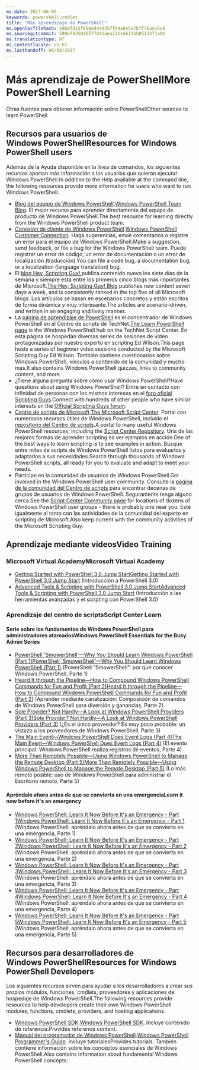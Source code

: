 ```yaml
---
ms.date: 2017-06-05
keywords: powershell,cmdlet
title: "Más aprendizaje de PowerShell"
ms.openlocfilehash: 50b8fd15f050ed49935ffb4a8e5a7bff76ae15e8
ms.sourcegitcommit: 598b7835046577841aea2211d613bb8513271a8b
ms.translationtype: HT
ms.contentlocale: es-ES
ms.lasthandoff: 06/08/2017
---
```

#  <a name="more-powershell-learning"></a><span data-ttu-id="06655-103">Más aprendizaje de PowerShell</span><span class="sxs-lookup"><span data-stu-id="06655-103">More PowerShell Learning</span></span>

<span data-ttu-id="06655-104">Otras fuentes para obtener información sobre PowerShell</span><span class="sxs-lookup"><span data-stu-id="06655-104">Other sources to learn PowerShell</span></span>  

## <a name="resources-for-windows-powershell-users"></a><span data-ttu-id="06655-105">Recursos para usuarios de Windows PowerShell</span><span class="sxs-lookup"><span data-stu-id="06655-105">Resources for Windows PowerShell users</span></span>

<span data-ttu-id="06655-106">Además de la Ayuda disponible en la línea de comandos, los siguientes recursos aportan más información a los usuarios que quieran ejecutar Windows PowerShell.</span><span class="sxs-lookup"><span data-stu-id="06655-106">In addition to the Help available at the command line, the following resources provide more information for users who want to run Windows PowerShell.</span></span>

-   <span data-ttu-id="06655-107">[Blog del equipo de Windows PowerShell](http://blogs.msdn.com/b/powershell/).</span><span class="sxs-lookup"><span data-stu-id="06655-107">[Windows PowerShell Team Blog](http://blogs.msdn.com/b/powershell/).</span></span> <span data-ttu-id="06655-108">El mejor recurso para aprender directamente del equipo de producto de Windows PowerShell.</span><span class="sxs-lookup"><span data-stu-id="06655-108">The best resource for learning directly from the Windows PowerShell product team.</span></span>
-   <span data-ttu-id="06655-109">[Conexión de cliente de Windows PowerShell](http://Connect.Microsoft.com/PowerShell).</span><span class="sxs-lookup"><span data-stu-id="06655-109">[Windows PowerShell Customer Connection](http://Connect.Microsoft.com/PowerShell).</span></span> <span data-ttu-id="06655-110">Haga sugerencias, envíe comentarios o registre un error para el equipo de Windows PowerShell.</span><span class="sxs-lookup"><span data-stu-id="06655-110">Make a suggestion, send feedback, or file a bug for the Windows PowerShell team.</span></span> <span data-ttu-id="06655-111">Puede registrar un error de código, un error de documentación o un error de localización (traducción).</span><span class="sxs-lookup"><span data-stu-id="06655-111">You can file a code bug, a documentation bug, or a localization (language translation) bug.</span></span>
-   <span data-ttu-id="06655-112">El [blog Hey, Scripting Guy! ](http://www.scriptingguys.com/blog) publica contenido nuevo los siete días de la semana y siempre está entre los primeros cinco blogs más importantes de Microsoft.</span><span class="sxs-lookup"><span data-stu-id="06655-112">[The Hey, Scripting Guy! Blog](http://www.scriptingguys.com/blog) publishes new content seven days a week, and is consistently ranked in the top five of all Microsoft blogs.</span></span> <span data-ttu-id="06655-113">Los artículos se basan en escenarios concretos y están escritos de forma dinámica y muy interesante.</span><span class="sxs-lookup"><span data-stu-id="06655-113">The articles are scenario-driven, and written in an engaging and lively manner.</span></span>
-   <span data-ttu-id="06655-114">La [página de aprendizaje de PowerShell](http://www.scriptingguys.com/learnpowershell) es el concentrador de Windows PowerShell en el Centro de scripts de TechNet.</span><span class="sxs-lookup"><span data-stu-id="06655-114">[The Learn PowerShell page](http://www.scriptingguys.com/learnpowershell) is the Windows PowerShell hub on the TechNet Script Center.</span></span> <span data-ttu-id="06655-115">En esta página se hospedan diversas series de sesiones de vídeo protagonizadas por nuestro experto en scripting Ed Wilson.</span><span class="sxs-lookup"><span data-stu-id="06655-115">This page hosts a series of beginner video sessions conducted by the Microsoft Scripting Guy Ed Wilson.</span></span> <span data-ttu-id="06655-116">También contiene cuestionarios sobre Windows PowerShell, vínculos a contenido de la comunidad y mucho más.</span><span class="sxs-lookup"><span data-stu-id="06655-116">It also contains Windows PowerShell quizzes, links to community content, and more.</span></span>
-   <span data-ttu-id="06655-117">¿Tiene alguna pregunta sobre cómo usar Windows PowerShell?</span><span class="sxs-lookup"><span data-stu-id="06655-117">Have questions about using Windows PowerShell?</span></span> <span data-ttu-id="06655-118">Entre en contacto con infinidad de personas con los mismos intereses en el [foro oficial Scripting Guys](http://social.technet.microsoft.com/forums/itcg/threads/).</span><span class="sxs-lookup"><span data-stu-id="06655-118">Connect with hundreds of other people who have similar interests on the [Official Scripting Guys forum](http://social.technet.microsoft.com/forums/itcg/threads/).</span></span>
-   <span data-ttu-id="06655-119">[Centro de scripts de Microsoft](https://technet.microsoft.com/scriptcenter).</span><span class="sxs-lookup"><span data-stu-id="06655-119">[The Microsoft Script Center](https://technet.microsoft.com/scriptcenter).</span></span> <span data-ttu-id="06655-120">Portal con numerosos recursos útiles de Windows PowerShell, incluido el [repositorio del Centro de scripts](http://gallery.technet.microsoft.com/scriptcenter/).</span><span class="sxs-lookup"><span data-stu-id="06655-120">A portal to many useful Windows PowerShell resources, including the [Script Center Repository](http://gallery.technet.microsoft.com/scriptcenter/).</span></span> <span data-ttu-id="06655-121">Una de las mejores formas de aprender scripting es ver ejemplos en acción.</span><span class="sxs-lookup"><span data-stu-id="06655-121">One of the best ways to learn scripting is to see examples in action.</span></span> <span data-ttu-id="06655-122">Busque entre miles de scripts de Windows PowerShell listos para evaluarlos y adaptarlos a sus necesidades.</span><span class="sxs-lookup"><span data-stu-id="06655-122">Search through thousands of Windows PowerShell scripts, all ready for you to evaluate and adapt to meet your needs.</span></span>
-   <span data-ttu-id="06655-123">Participe en la comunidad de usuarios de Windows PowerShell.</span><span class="sxs-lookup"><span data-stu-id="06655-123">Get involved in the Windows PowerShell user community.</span></span> <span data-ttu-id="06655-124">Consulte la [página de la comunidad del Centro de scripts](https://technet.microsoft.com/scriptcenter/hh182567.aspx) para encontrar decenas de grupos de usuarios de Windows PowerShell. Seguramente tenga alguno cerca.</span><span class="sxs-lookup"><span data-stu-id="06655-124">See the [Script Center Community page](https://technet.microsoft.com/scriptcenter/hh182567.aspx) for locations of dozens of Windows PowerShell user groups - there is probably one near you.</span></span> <span data-ttu-id="06655-125">Esté igualmente al tanto con las actividades de la comunidad del experto en scripting de Microsoft.</span><span class="sxs-lookup"><span data-stu-id="06655-125">Also keep current with the community activities of the Microsoft Scripting Guy.</span></span>

## <a name="video-training"></a><span data-ttu-id="06655-126">Aprendizaje mediante vídeos</span><span class="sxs-lookup"><span data-stu-id="06655-126">Video Training</span></span>

###  <a name="microsoft-virtual-academy"></a><span data-ttu-id="06655-127">Microsoft Virtual Academy</span><span class="sxs-lookup"><span data-stu-id="06655-127">Microsoft Virtual Academy</span></span>
-  [<span data-ttu-id="06655-128">Getting Started with PowerShell 3.0 Jump Start</span><span class="sxs-lookup"><span data-stu-id="06655-128">Getting Started with PowerShell 3.0 Jump Start</span></span>](https://mva.microsoft.com/en-US/training-courses/getting-started-with-powershell-30-jump-start-8276) (Introducción a PowerShell 3.0)
-  [<span data-ttu-id="06655-129">Advanced Tools & Scripting with PowerShell 3.0 Jump Start</span><span class="sxs-lookup"><span data-stu-id="06655-129">Advanced Tools & Scripting with PowerShell 3.0 Jump Start</span></span>](https://mva.microsoft.com/en-US/training-courses/advanced-tools-scripting-with-powershell-30-jump-start-8231) (Introducción a las herramientas avanzadas y el scripting con PowerShell 3.0)

###  <a name="script-center-learn"></a><span data-ttu-id="06655-130">Aprendizaje del centro de scripts</span><span class="sxs-lookup"><span data-stu-id="06655-130">Script Center Learn</span></span>
####  <a name="windows-powershell-essentials-for-the-busy-admin-series"></a><span data-ttu-id="06655-131">Serie sobre los fundamentos de Windows PowerShell para administradores atareados</span><span class="sxs-lookup"><span data-stu-id="06655-131">Windows PowerShell Essentials for the Busy Admin Series</span></span>
-  [<span data-ttu-id="06655-132">PowerShell 'SmowerShell'—Why You Should Learn Windows PowerShell &#40;Part 1&#41;</span><span class="sxs-lookup"><span data-stu-id="06655-132">PowerShell 'SmowerShell'—Why You Should Learn Windows PowerShell &#40;Part 1&#41;</span></span>](http://dlbmodigital.microsoft.com/webcasts/wmv/23976_Dnl_L.wmv) (PowerShell “SmowerShell”: por qué conocer Windows PowerShell, Parte 1)
-  [<span data-ttu-id="06655-133">Heard It through the Pipeline—How to Compound Windows PowerShell Commands for Fun and Profit &#40;Part 2&#41;</span><span class="sxs-lookup"><span data-stu-id="06655-133">Heard It through the Pipeline—How to Compound Windows PowerShell Commands for Fun and Profit &#40;Part 2&#41;</span></span>](http://dlbmodigital.microsoft.com/webcasts/wmv/23977_Dnl_L.wmv) (Aprender mediante canalización: Composición de comandos de Windows PowerShell para diversión y ganancias, Parte 2)
-  [<span data-ttu-id="06655-134">Sole Provider? Not Hardly—A Look at Windows PowerShell Providers &#40;Part 3&#41;</span><span class="sxs-lookup"><span data-stu-id="06655-134">Sole Provider? Not Hardly—A Look at Windows PowerShell Providers &#40;Part 3&#41;</span></span>](http://dlbmodigital.microsoft.com/webcasts/wmv/23978_Dnl_L.wmv) (¿Es el único proveedor? Es muy poco probable: un vistazo a los proveedores de Windows PowerShell, Parte 3)
-  [<span data-ttu-id="06655-135">The Main Event—Windows PowerShell Does Event Logs &#40;Part 4&#41;</span><span class="sxs-lookup"><span data-stu-id="06655-135">The Main Event—Windows PowerShell Does Event Logs &#40;Part 4&#41;</span></span>](http://dlbmodigital.microsoft.com/webcasts/wmv/23979_Dnl_L.wmv) (El evento principal: Windows PowerShell realiza registros de eventos, Parte 4)
-  [<span data-ttu-id="06655-136">More Than Remotely Possible—Using Windows PowerShell to Manage the Remote Desktop &#40;Part 5&#41;</span><span class="sxs-lookup"><span data-stu-id="06655-136">More Than Remotely Possible—Using Windows PowerShell to Manage the Remote Desktop &#40;Part 5&#41;</span></span>](http://dlbmodigital.microsoft.com/webcasts/wmv/23980_Dnl_L.wmv) (Lo más remoto posible: uso de Windows PowerShell para administrar el Escritorio remoto, Parte 5)

#### <a name="learn-it-now-before-its-an-emergency"></a><span data-ttu-id="06655-137">Apréndalo ahora antes de que se convierta en una emergencia</span><span class="sxs-lookup"><span data-stu-id="06655-137">Learn it now before it's an emergency</span></span>
-  [<span data-ttu-id="06655-138">Windows PowerShell: Learn It Now Before It's an Emergency - Part 1</span><span class="sxs-lookup"><span data-stu-id="06655-138">Windows PowerShell: Learn It Now Before It's an Emergency - Part 1</span></span>](http://dlbmodigital.microsoft.com/webcasts/wmv/1032481530_Dnl_L.wmv) (Windows PowerShell: apréndalo ahora antes de que se convierta en una emergencia, Parte 1)
-  [<span data-ttu-id="06655-139">Windows PowerShell: Learn It Now Before It's an Emergency - Part 2</span><span class="sxs-lookup"><span data-stu-id="06655-139">Windows PowerShell: Learn It Now Before It's an Emergency - Part 2</span></span>](http://dlbmodigital.microsoft.com/webcasts/wmv/1032481542_Dnl_L.wmv) (Windows PowerShell: apréndalo ahora antes de que se convierta en una emergencia, Parte 2)
-  [<span data-ttu-id="06655-140">Windows PowerShell: Learn It Now Before It's an Emergency - Part 3</span><span class="sxs-lookup"><span data-stu-id="06655-140">Windows PowerShell: Learn It Now Before It's an Emergency - Part 3</span></span>](http://dlbmodigital.microsoft.com/webcasts/wmv/1032481548_Dnl_L.wmv) (Windows PowerShell: apréndalo ahora antes de que se convierta en una emergencia, Parte 3)
-  [<span data-ttu-id="06655-141">Windows PowerShell: Learn It Now Before It's an Emergency - Part 4</span><span class="sxs-lookup"><span data-stu-id="06655-141">Windows PowerShell: Learn It Now Before It's an Emergency - Part 4</span></span>](http://dlbmodigital.microsoft.com/webcasts/wmv/1032481552_Dnl_L.wmv) (Windows PowerShell: apréndalo ahora antes de que se convierta en una emergencia, Parte 4)
-  [<span data-ttu-id="06655-142">Windows PowerShell: Learn It Now Before It's an Emergency - Part 5</span><span class="sxs-lookup"><span data-stu-id="06655-142">Windows PowerShell: Learn It Now Before It's an Emergency - Part 5</span></span>](http://dlbmodigital.microsoft.com/webcasts/wmv/1032481554_Dnl_L.wmv) (Windows PowerShell: apréndalo ahora antes de que se convierta en una emergencia, Parte 5)

## <a name="resources-for-windows-powershell-developers"></a><span data-ttu-id="06655-143">Recursos para desarrolladores de Windows PowerShell</span><span class="sxs-lookup"><span data-stu-id="06655-143">Resources for Windows PowerShell Developers</span></span>

<span data-ttu-id="06655-144">Los siguientes recursos sirven para ayudar a los desarrolladores a crear sus propios módulos, funciones, cmdlets, proveedores y aplicaciones de hospedaje de Windows PowerShell.</span><span class="sxs-lookup"><span data-stu-id="06655-144">The following resources provide resources to help developers create their own Windows PowerShell modules, functions, cmdlets, providers, and hosting applications.</span></span>

-   <span data-ttu-id="06655-145">[Windows PowerShell SDK](http://go.microsoft.com/fwlink/p/?LinkID=89595).</span><span class="sxs-lookup"><span data-stu-id="06655-145">[Windows PowerShell SDK](http://go.microsoft.com/fwlink/p/?LinkID=89595).</span></span> <span data-ttu-id="06655-146">Incluye contenido de referencia.</span><span class="sxs-lookup"><span data-stu-id="06655-146">Provides reference content.</span></span>
-   <span data-ttu-id="06655-147">[Manual del programador de Windows PowerShell](http://go.microsoft.com/fwlink/p/?LinkID=89596).</span><span class="sxs-lookup"><span data-stu-id="06655-147">[Windows PowerShell Programmer's Guide](http://go.microsoft.com/fwlink/p/?LinkID=89596).</span></span> <span data-ttu-id="06655-148">Incluye tutoriales</span><span class="sxs-lookup"><span data-stu-id="06655-148">Provides tutorials.</span></span> <span data-ttu-id="06655-149">También contiene información sobre los conceptos esenciales de Windows PowerShell.</span><span class="sxs-lookup"><span data-stu-id="06655-149">Also contains information about fundamental Windows PowerShell concepts.</span></span>

